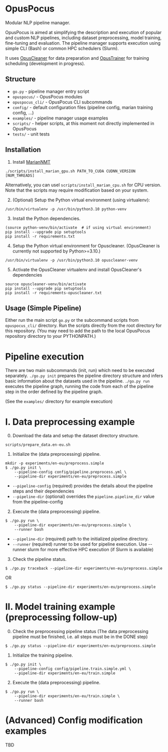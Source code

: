 # OpusPocus

Modular NLP pipeline manager.

OpusPocus is aimed at simplifying the description and execution of popular and custom NLP pipelines, including dataset preprocessing, model training, fine-tuning and evaluation.
The pipeline manager supports execution using simple CLI (Bash) or common HPC schedulers (Slurm).

It uses [OpusCleaner](https://github.com/hplt-project/OpusCleaner/tree/main) for data preparation and [OpusTrainer](https://github.com/hplt-project/OpusTrainer) for training scheduling (development in progress).


## Structure

- `go.py` - pipeline manager entry script
- `opuspocus/` - OpusPocus modules
- `opuspocus_cli/` - OpusPocus CLI subcommands
- `config/` - default configuration files (pipeline config, marian training config, ...)
- `examples/` - pipeline manager usage examples
- `scripts/` - helper scripts, at this moment not directly implemented in OpusPocus
- `tests/` - unit tests


## Installation


1. Install [MarianNMT](https://marian-nmt.github.io/docs/)
```
./scripts/install_marian_gpu.sh PATH_TO_CUDA CUDNN_VERSION [NUM_THREADS]
```
Alternatively, you can usel `scripts/install_marian_cpu.sh` for CPU version. Note that the scripts may require modification based on your system.

2. (Optional) Setup the Python virtual environment (using virtualenv):
```
/usr/bin/virtualenv -p /usr/bin/python3.10 python-venv
```

3. Install the Python dependencies.
```
(source python-venv/bin/activate  # if using virtual environment)
pip install --upgrade pip setuptools
pip install -r requirements.txt
```

4. Setup the Python virtual environment for Opuscleaner. (OpusCleaner is currently not supported by Python>=3.10.)
```
/usr/bin/virtualenv -p /usr/bin/python3.10 opuscleaner-venv
```

5. Activate the OpusCleaner virtualenv and install OpusCleaner's dependencies
```
source opuscleaner-venv/bin/activate
pip install --upgrade pip setuptools
pip install -r requirements-opuscleaner.txt
```


## Usage (Simple Pipeline)

Either run the main script `go.py` or the subcommand scripts from `opuspocus_cli/` directory.
Run the scripts directly from the root directory for this repository.
(You may need to add the path to the local OpusPocus repository directory to your PYTHONPATH.)

# Pipeline execution

There are two main subcommands (init, run) which need to be executed separately.
`./go.py init` prepares the pipeline directory structure and infers basic information about the datasets used in the pipeline.
`./go.py run` executes the pipeline graph, running the code from each of the pipeline step in the order defined by the pipeline graph.

(See the ``examples/`` directory for example execution)

# I. Data preprocessing example

0. Download the data and setup the dataset directory structure.
```
scripts/prepare_data.en-eu.sh
```

1. Initialize the (data preprocessing) pipeline.
```
mkdir -p experiments/en-eu/preprocess.simple
$ ./go.py init \
    --pipeline-config config/pipeline.preprocess.yml \
    --pipeline-dir experiments/en-eu/preprocess.simple
```
- `--pipeline-config` (required) provides the details about the pipeline steps and their dependencies
- `--pipeline-dir` (optional) overrides the `pipeline.pipeline_dir` value from the pipeline-config

2. Execute the (data preprocessing) pipeline.
```
$ ./go.py run \
    --pipeline-dir experiments/en-eu/preprocess.simple \
    --runner bash 
```
- `--pipeline-dir` (required) path to the initialized pipeline directory.
- `--runner` (required) runner to be used for pipeline execution. Use --runner slurm for more effective HPC execution (if Slurm is available)

3. Check the pipeline status.
```
$ ./go.py traceback --pipeline-dir experiments/en-eu/preprocess.simple
```
OR
```
$ ./go.py status --pipeline-dir experiments/en-eu/preprocess.simple
```

# II. Model training example (preprocessing follow-up)

0. Check the preprocessing pipeline status (The data preprocessing pipeline must be finished, i.e. all steps must be in the DONE step)
```
$ ./go.py status --pipeline-dir experiments/en-eu/preprocess.simple
```

1. Initialize the training pipeline.
```
$ ./go.py init \
    --pipeline-config config/pipeline.train.simple.yml \
    --pipeline-dir experiments/en-eu/train.simple 
```

2. Execute the (data preprocessing) pipeline.
```
$ ./go.py run \
    --pipeline-dir experiments/en-eu/train.simple \
    --runner bash 
```

# (Advanced) Config modification examples

TBD
